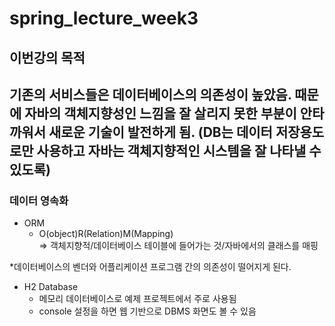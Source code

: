 # spring_lecture_week3

## 이번강의 목적
기존의 서비스들은 데이터베이스의 의존성이 높았음. 때문에 자바의 객체지향성인 느낌을 잘 살리지 못한 부분이 안타까워서 새로운 기술이 발전하게 됨. (DB는 데이터 저장용도로만 사용하고 자바는 객체지향적인 시스템을 잘 나타낼 수 있도록)
---
### 데이터 영속화
- ORM   
  - O(object)R(Relation)M(Mapping)  
=> 객체지향적/데이터베이스 테이블에 들어가는 것/자바에서의 클래스를 매핑

*데이터베이스의 벤더와 어플리케이션 프로그램 간의 의존성이 떨어지게 된다.

- H2 Database  
  - 메모리 데이터베이스로 예제 프로젝트에서 주로 사용됨
  - console 설정을 하면 웹 기반으로 DBMS 화면도 볼 수 있음
